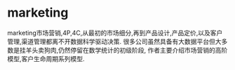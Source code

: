 # marketing
marketing市场营销,4P,4C,从最初的市场细分,再到产品设计,产品定价,以及客户管理,渠道管理都离不开数据科学驱动决策.
很多公司虽然具备有大数据平台但大多数是挂羊头卖狗肉,仍然停留在数学统计的初级阶段,
作者主要介绍市场营销的高阶模型,客户生命周期系列模型.
